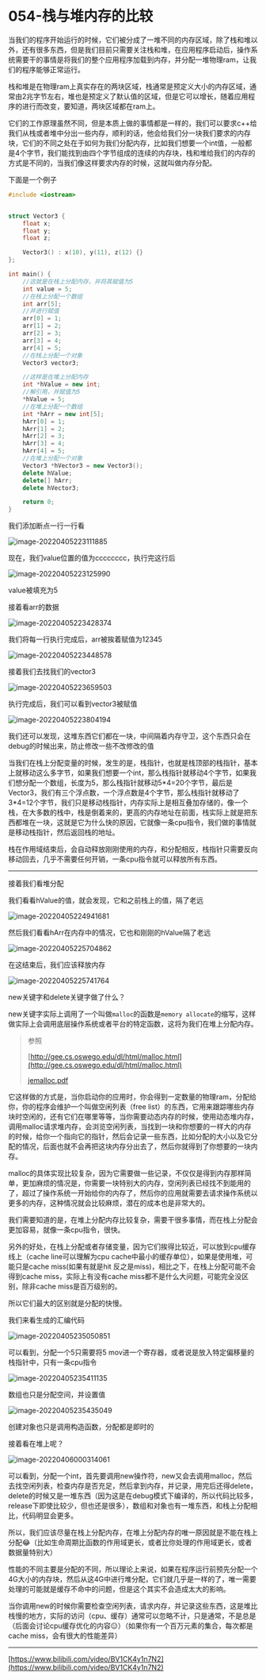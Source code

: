 # 054-栈与堆内存的比较

当我们的程序开始运行的时候，它们被分成了一堆不同的内存区域，除了栈和堆以外，还有很多东西，但是我们目前只需要关注栈和堆，在应用程序启动后，操作系统需要干的事情是将我们的整个应用程序加载到内存，并分配一堆物理ram，让我们的程序能够正常运行。

栈和堆是在物理ram上真实存在的两块区域，栈通常是预定义大小的内存区域，通常由2兆字节左右，堆也是预定义了默认值的区域，但是它可以增长，随着应用程序的进行而改变，要知道，两块区域都在ram上。

它们的工作原理虽然不同，但是本质上做的事情都是一样的，我们可以要求c++给我们从栈或者堆中分出一些内存，顺利的话，他会给我们分一块我们要求的内存块，它们的不同之处在于如何为我们分配内存，比如我们想要一个int值，一般都是4个字节，我们能找到由四个字节组成的连续的内存块，栈和堆给我们的内存的方式是不同的，当我们像这样要求内存的时候，这就叫做内存分配。

下面是一个例子

```c++
#include <iostream>


struct Vector3 {
    float x;
    float y;
    float z;

    Vector3() : x(10), y(11), z(12) {}
};

int main() {
    //这就是在栈上分配内存，并将其赋值为5
    int value = 5;
    //在栈上分配一个数组
    int arr[5];
    //并进行赋值
    arr[0] = 1;
    arr[1] = 2;
    arr[2] = 3;
    arr[3] = 4;
    arr[4] = 5;
    //在栈上分配一个对象
    Vector3 vector3;

    //这样是在堆上分配内存
    int *hValue = new int;
    //解引用，并赋值为5
    *hValue = 5;
    //在堆上分配一个数组
    int *hArr = new int[5];
    hArr[0] = 1;
    hArr[1] = 2;
    hArr[2] = 3;
    hArr[3] = 4;
    hArr[4] = 5;
    //在堆上分配一个对象
    Vector3 *hVector3 = new Vector3();
    delete hValue;
    delete[] hArr;
    delete hVector3;

    return 0;
}
```

我们添加断点一行一行看

![image-20220405223111885](img/image-20220405223111885.png)

现在，我们value位置的值为cccccccc，执行完这行后

![image-20220405223125990](img/image-20220405223125990.png)

value被填充为5

接着看arr的数据

![image-20220405223428374](img/image-20220405223428374.png)

我们将每一行执行完成后，arr被挨着赋值为12345

![image-20220405223448578](img/image-20220405223448578.png)

接着我们去找我们的vector3

![image-20220405223659503](img/image-20220405223659503.png)

执行完成后，我们可以看到vector3被赋值

![image-20220405223804194](img/image-20220405223804194.png)

我们还可以发现，这堆东西它们都在一块，中间隔着内存守卫，这个东西只会在debug的时候出来，防止修改一些不改修改的值

当我们在栈上分配变量的时候，发生的是，栈指针，也就是栈顶部的栈指针，基本上就移动这么多字节，如果我们想要一个int，那么栈指针就移动4个字节，如果我们想分配一个数组，长度为5，那么栈指针就移动5\*4=20个字节，最后是Vector3，我们有三个浮点数，一个浮点数是4个字节，那么栈指针就移动了3\*4=12个字节，我们只是移动栈指针，内存实际上是相互叠加存储的，像一个栈，在大多数的栈中，栈是倒着来的，更高的内存地址在前面，栈实际上就是把东西都堆在一块，这就是它为什么快的原因，它就像一条cpu指令，我们做的事情就是移动栈指针，然后返回栈的地址。

栈在作用域结束后，会自动释放刚刚使用的内存，和分配相反，栈指针只需要反向移动回去，几乎不需要任何开销，一条cpu指令就可以释放所有东西。

***

接着我们看堆分配

我们看看hValue的值，就会发现，它和之前栈上的值，隔了老远

![image-20220405224941681](img/image-20220405224941681.png)

然后我们看看hArr在内存中的情况，它也和刚刚的hValue隔了老远

![image-20220405225704862](img/image-20220405225704862.png)

在这结束后，我们应该释放内存

![image-20220405225741764](img/image-20220405225741764.png)

new关键字和delete关键字做了什么？

new关键字实际上调用了一个叫做`malloc`的函数是`memory allocate`的缩写，这样做实际上会调用底层操作系统或者平台的特定函数，这将为我们在堆上分配内存。

> 参照
>
> [http://gee.cs.oswego.edu/dl/html/malloc.html](http://gee.cs.oswego.edu/dl/html/malloc.html)
>
> [jemalloc.pdf](files/jemalloc.pdf)

它这样做的方式是，当你启动你的应用时，你会得到一定数量的物理ram，分配给你，你的程序会维护一个叫做空闲列表（free list）的东西，它用来跟踪哪些内存块时空闲的，还有它们在哪里等等，当你需要动态内存的时候，使用动态堆内存，调用malloc请求堆内存，会浏览空闲列表，当找到一块和你想要的一样大的内存的时候，给你一个指向它的指针，然后会记录一些东西，比如分配的大小以及它分配的情况，后面也就不会再把这块内存分出去了，然后你就得到了你想要的一块内存。

malloc的具体实现比较复杂，因为它需要做一些记录，不仅仅是得到内存那样简单，更加麻烦的情况是，你需要一块特别大的内存，空闲列表已经找不到能用的了，超过了操作系统一开始给你的内存了，然后你的应用就需要去请求操作系统以更多的内存，这种情况就会比较麻烦，潜在的成本也是非常大的。

我们需要知道的是，在堆上分配内存比较复杂，需要干很多事情，而在栈上分配会更加容易，就像一条cpu指令，很快。

另外的好处，在栈上分配或者存储变量，因为它们挨得比较近，可以放到cpu缓存线上（cache line可以理解为cpu cache中最小的缓存单位），如果是使用堆，可能只是cache miss(如果有就是hit 反之是miss)，相比之下，在栈上分配可能不会得到cache miss，实际上有没有cache miss都不是什么大问题，可能完全没区别，除非cache miss是百万级别的。

所以它们最大的区别就是分配的快慢。

我们来看生成的汇编代码

![image-20220405235050851](img/image-20220405235050851.png)

可以看到，分配一个5只需要将5 mov进一个寄存器，或者说是放入特定偏移量的栈指针中，只有一条cpu指令

![image-20220405235411135](img/image-20220405235411135.png)

数组也只是分配空间，并设置值

![image-20220405235435049](img/image-20220405235435049.png)

创建对象也只是调用构造函数，分配都是即时的

接着看在堆上呢？

![image-20220406000314061](img/image-20220406000314061.png)

可以看到，分配一个int，首先要调用new操作符，new又会去调用malloc，然后去找空闲列表，检查内存是否充足，然后拿到内存，并记录，用完后还得delete，delete的时候又是一堆东西（因为这是在debug模式下编译的，所以代码比较多，release下即使比较少，但也还是很多），数组和对象也有一堆东西，和栈上分配相比，代码明显会更多。

所以，我们应该尽量在栈上分配内存，在堆上分配内存的唯一原因就是不能在栈上分配😂（比如生命周期比函数的作用域更长，或者比你处理的作用域更长，或者数据量特别大）

性能的不同主要是分配的不同，所以理论上来说，如果在程序运行前预先分配一个4G大小的内存块，然后从这4G中进行堆分配，它们就几乎是一样的了，唯一需要处理的可能就是缓存不命中的问题，但是这个其实不会造成太大的影响。

当你调用new的时候你需要检查空闲列表，请求内存，并记录这些东西，这是堆比栈慢的地方，实际的访问（cpu、缓存）通常可以忽略不计，只是通常，不是总是（后面会讨论cpu缓存优化的内容😑）（如果你有一个百万元素的集合，每次都是cache miss，会有很大的性能差异）

***

[https://www.bilibili.com/video/BV1CK4y1n7N2](https://www.bilibili.com/video/BV1CK4y1n7N2)
